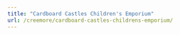 ```yaml
---
title: "Cardboard Castles Children's Emporium"
url: /creemore/cardboard-castles-childrens-emporium/
---
```

